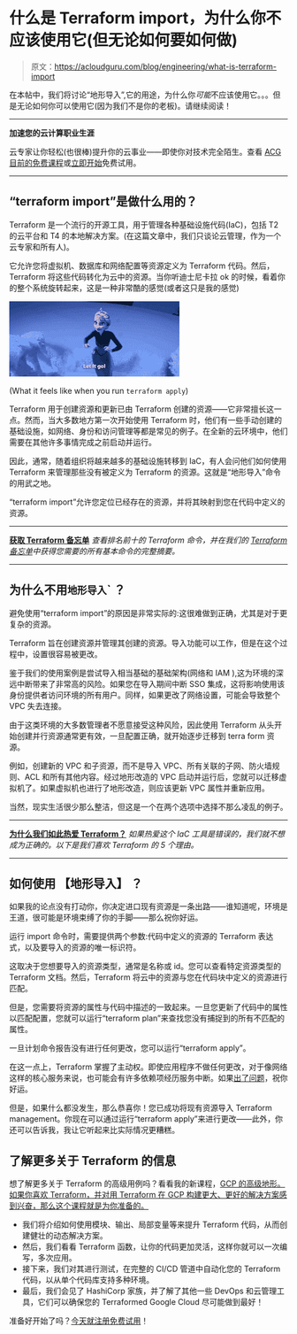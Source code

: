 # 什么是 Terraform import，为什么你不应该使用它(但无论如何要如何做)

> 原文：<https://acloudguru.com/blog/engineering/what-is-terraform-import>

在本帖中，我们将讨论“地形导入”,它的用途，为什么你*可能*不应该使用它。。。但是无论如何你可以使用它(因为我们不是你的老板)。请继续阅读！

* * *

**加速您的云计算职业生涯**

云专家让你轻松(也很棒)提升你的云事业——即使你对技术完全陌生。查看 [ACG 目前的免费课程](https://acloudguru.com/blog/news/whats-free-at-acg)或[立即开始](https://acloudguru.com/pricing)免费试用。

* * *

## “terraform import”是做什么用的？

Terraform 是一个流行的开源工具，用于管理各种基础设施代码(IaC)，包括 T2 的云平台和 T4 的本地解决方案。(在这篇文章中，我们只谈论云管理，作为一个云专家和所有人)。

它允许您将虚拟机、数据库和网络配置等资源定义为 Terraform 代码。然后，Terraform 将这些代码转化为云中的资源。当你听迪士尼卡拉 ok 的时候，看着你的整个系统旋转起来，这是一种非常酷的感觉(或者这只是我的感觉)

![](img/32163ace62f91487ceedd63f2c97f436.png)

(What it feels like when you run `terraform apply`)

Terraform 用于创建资源和更新已由 Terraform 创建的资源——它非常擅长这一点。然而，当大多数地方第一次开始使用 Terraform 时，他们有一些手动创建的基础设施，如网络、身份和访问管理等都是常见的例子。在全新的云环境中，他们需要在其他许多事情完成之前启动并运行。

因此，通常，随着组织将越来越多的基础设施转移到 IaC，有人会问他们如何使用 Terraform 来管理那些没有被定义为 Terraform 的资源。这就是“地形导入”命令的用武之地。

“terraform import”允许您定位已经存在的资源，并将其映射到您在代码中定义的资源。

* * *

**[获取 Terraform 备忘单](https://acloudguru.com/blog/engineering/the-ultimate-terraform-cheatsheet)**
*查看排名前十的 Terraform 命令，并在我们的 [Terraform 备忘单](https://acloudguru.com/blog/engineering/the-ultimate-terraform-cheatsheet)中获得您需要的所有基本命令的完整摘要。*

* * *

## **为什么不用**`地形导入`**` ？**

避免使用“terraform import”的原因是非常实际的:这很难做到正确，尤其是对于更复杂的资源。

Terraform 旨在创建资源并管理其创建的资源。导入功能可以工作，但是在这个过程中，设置很容易被更改。

鉴于我们的使用案例是尝试导入相当基础的基础架构(网络和 IAM ),这为环境的深远中断带来了非常高的风险。如果您在导入期间中断 SSO 集成，这将影响使用该身份提供者访问环境的所有用户。同样，如果更改了网络设置，可能会导致整个 VPC 失去连接。

由于这类环境的大多数管理者不愿意接受这种风险，因此使用 Terraform 从头开始创建并行资源通常更有效，一旦配置正确，就开始逐步迁移到 terra form 资源。

例如，创建新的 VPC 和子资源，而不是导入 VPC、所有关联的子网、防火墙规则、ACL 和所有其他内容。经过地形改造的 VPC 启动并运行后，您就可以迁移虚拟机了。如果虚拟机也进行了地形改造，则应该更新 VPC 属性并重新应用。

当然，现实生活很少那么整洁，但这是一个在两个选项中选择不那么凌乱的例子。

* * *

**[为什么我们如此热爱 Terraform？](https://acloudguru.com/blog/engineering/5-things-we-love-about-terraform)**
*如果热爱这个 IaC 工具是错误的，我们就不想成为正确的。以下是我们喜欢 Terraform 的 5 个理由。*

* * *

## **如何使用 ****【地形导入】**** ？**

如果我的论点没有打动你，你决定进口现有资源是一条出路——谁知道呢，环境是王道，很可能是环境束缚了你的手脚——那么祝你好运。

运行 import 命令时，需要提供两个参数:代码中定义的资源的 Terraform 表达式，以及要导入的资源的唯一标识符。

这取决于您想要导入的资源类型，通常是名称或 id。您可以查看特定资源类型的 Terraform 文档。然后，Terraform 将云中的资源与您在代码块中定义的资源进行匹配。

但是，您需要将资源的属性与代码中描述的一致起来。一旦您更新了代码中的属性以匹配配置，您就可以运行“terraform plan”来查找您没有捕捉到的所有不匹配的属性。

一旦计划命令报告没有进行任何更改，您可以运行“terraform apply”。

在这一点上，Terraform 掌握了主动权。即使应用程序不做任何更改，对于像网络这样的核心服务来说，也可能会有许多依赖项经历服务中断。如果[出了问题](https://learn.acloud.guru/course/hands-on-troubleshooting-with-terraform/overview)，祝你好运。

但是，如果什么都没发生，那么恭喜你！您已成功将现有资源导入 Terraform management。你现在可以通过运行“terraform apply”来进行更改——此外，你还可以告诉我，我让它听起来比实际情况更糟糕。

## 了解更多关于 Terraform 的信息

想了解更多关于 Terraform 的高级用例吗？看看我的新课程，[GCP 的高级地形。如果你喜欢 Terraform，并对用 Terraform 在 GCP 构建更大、更好的解决方案感到兴奋，那么这个课程就是为你准备的。](https://learn.acloud.guru/course/advanced-terraform-with-gcp)

*   我们将介绍如何使用模块、输出、局部变量等来提升 Terraform 代码，从而创建健壮的动态解决方案。
*   然后，我们看看 Terraform 函数，让你的代码更加灵活，这样你就可以一次编写，多次应用。
*   接下来，我们对其进行测试，在完整的 CI/CD 管道中自动化您的 Terraform 代码，以从单个代码库支持多种环境。
*   最后，我们会见了 HashiCorp 家族，并了解了其他一些 DevOps 和云管理工具，它们可以确保您的 Terraformed Google Cloud 尽可能做到最好！

准备好开始了吗？[今天就注册免费试用](https://acloudguru.com/pricing)！